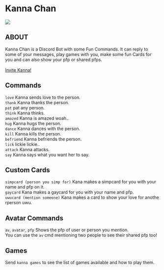 # Kanna Chan

<img align='center' src="https://user-images.githubusercontent.com/68690233/125222011-cfb47e00-e2e6-11eb-9f35-a99342ce97ce.png">

<h2>ABOUT</h2>
Kanna Chan is a Discord Bot with some Fun Commands. It can reply to some of your messages, play games with you, make some fun Cards for you and can also show your pfp or shared pfps.</br>
</br>
<a href="https://discord.com/api/oauth2/authorize?client_id=857835279259664403&permissions=318528&scope=bot">Invite Kanna!</a>

<h2>Commands</h2>

`love` Kanna sends love to the person. </br>
`thank` Kanna thanks the person.</br>
`pat` pat any person.</br>
`think` Kanna thinks.</br>
`amazed` Kanna is amazed woah..</br>
`hug` Kanna hugs the person.</br>
`dance` Kanna dances with the person.</br>
`kill` Kanna kills the person.</br>
`befriend` Kanna befriends the person.</br>
`lick` lickie lickie..</br>
`attack` Kanna attacks.</br>
`say` Kanna says what you want her to say.</br>

<h2>Custom Cards</h2>

`simpcard (person you simp for)` Kana makes a simpcard for you with your name and pfp on it.</br>
`gaycard` Kana makes a gaycard for you with your name and pfp.</br>
`uwucard (mention someone)` Kana makes a card to show your love for anothe rperson uwu.

<h2>Avatar Commands</h2>

`av`, `avatar`, `pfp` Shows the pfp of user or person you mention.</br>
You can use the `av` cmd mentioning two people to see their shared pfp too!

<h2>Games</h2>

Send `kanna games` to see the list of games available and how to play them.
